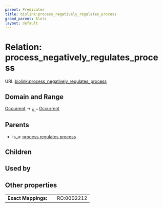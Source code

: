 ```yaml
---
parent: Predicates
title: biolink:process_negatively_regulates_process
grand_parent: Slots
layout: default
---
```


# Relation: process_negatively_regulates_process




URI: [biolink:process_negatively_regulates_process](https://w3id.org/biolink/vocab/process_negatively_regulates_process)

## Domain and Range

[Occurrent](Occurrent.md) ->  <sub>0..\*</sub> [Occurrent](Occurrent.md)

## Parents

 *  is_a: [process regulates process](process_regulates_process.md)

## Children


## Used by


## Other properties

|  |  |  |
| --- | --- | --- |
| **Exact Mappings:** | | RO:0002212 |

